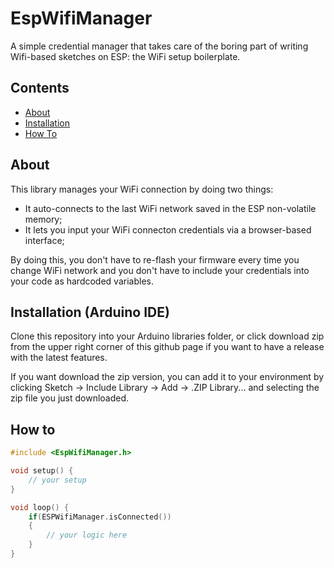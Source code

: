 # EspWifiManager

A simple credential manager that takes care of the boring part of writing Wifi-based sketches on ESP: the WiFi setup boilerplate. 

## Contents
  - [About](#about) 
  - [Installation](#installation-arduino-ide)
  - [How To](#how-to)


## About

This library manages your WiFi connection by doing two things:

- It auto-connects to the last WiFi network saved in the ESP non-volatile memory;
- It lets you input your WiFi connecton credentials via a browser-based interface;
  
By doing this, you don't have to re-flash your firmware every time you change WiFi network and you don't have to include your credentials into your code as hardcoded variables.

## Installation (Arduino IDE)

Clone this repository into your Arduino libraries folder, or click download zip from the upper right corner of this github page if you want to have a release with the latest features.

If you want download the zip version, you can add it to your environment by clicking Sketch -> Include Library -> Add -> .ZIP Library... and selecting the zip file you just downloaded.

## How to

```c++
#include <EspWifiManager.h>

void setup() {
    // your setup
}

void loop() {
    if(ESPWifiManager.isConnected())
    {
        // your logic here
    }
}
```